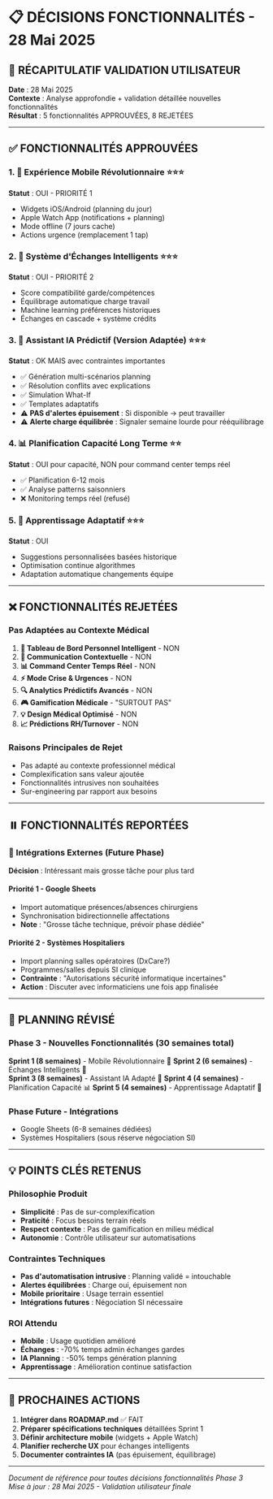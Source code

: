 # 📋 DÉCISIONS FONCTIONNALITÉS - 28 Mai 2025

## 🎯 RÉCAPITULATIF VALIDATION UTILISATEUR

**Date** : 28 Mai 2025  
**Contexte** : Analyse approfondie + validation détaillée nouvelles fonctionnalités  
**Résultat** : 5 fonctionnalités APPROUVÉES, 8 REJETÉES

---

## ✅ FONCTIONNALITÉS APPROUVÉES

### **1. 📱 Expérience Mobile Révolutionnaire** ⭐⭐⭐ 
**Statut** : OUI - PRIORITÉ 1
- Widgets iOS/Android (planning du jour)
- Apple Watch App (notifications + planning)
- Mode offline (7 jours cache)
- Actions urgence (remplacement 1 tap)

### **2. 🔄 Système d'Échanges Intelligents** ⭐⭐⭐
**Statut** : OUI - PRIORITÉ 2  
- Score compatibilité garde/compétences
- Équilibrage automatique charge travail
- Machine learning préférences historiques
- Échanges en cascade + système crédits

### **3. 🤖 Assistant IA Prédictif (Version Adaptée)** ⭐⭐⭐
**Statut** : OK MAIS avec contraintes importantes
- ✅ Génération multi-scénarios planning
- ✅ Résolution conflits avec explications  
- ✅ Simulation What-If
- ✅ Templates adaptatifs
- ⚠️ **PAS d'alertes épuisement** : Si disponible → peut travailler
- ⚠️ **Alerte charge équilibrée** : Signaler semaine lourde pour rééquilibrage

### **4. 📊 Planification Capacité Long Terme** ⭐⭐
**Statut** : OUI pour capacité, NON pour command center temps réel
- ✅ Planification 6-12 mois  
- ✅ Analyse patterns saisonniers
- ❌ Monitoring temps réel (refusé)

### **5. 🧠 Apprentissage Adaptatif** ⭐⭐⭐
**Statut** : OUI
- Suggestions personnalisées basées historique
- Optimisation continue algorithmes  
- Adaptation automatique changements équipe

---

## ❌ FONCTIONNALITÉS REJETÉES

### **Pas Adaptées au Contexte Médical**
1. **🎯 Tableau de Bord Personnel Intelligent** - NON
2. **💬 Communication Contextuelle** - NON  
3. **📊 Command Center Temps Réel** - NON
4. **⚡ Mode Crise & Urgences** - NON
5. **🔍 Analytics Prédictifs Avancés** - NON
6. **🎮 Gamification Médicale** - "SURTOUT PAS"
7. **💡 Design Médical Optimisé** - NON
8. **📈 Prédictions RH/Turnover** - NON

### **Raisons Principales de Rejet**
- Pas adapté au contexte professionnel médical
- Complexification sans valeur ajoutée
- Fonctionnalités intrusives non souhaitées
- Sur-engineering par rapport aux besoins

---

## ⏸️ FONCTIONNALITÉS REPORTÉES

### **🔗 Intégrations Externes (Future Phase)**
**Décision** : Intéressant mais grosse tâche pour plus tard

#### **Priorité 1 - Google Sheets**
- Import automatique présences/absences chirurgiens
- Synchronisation bidirectionnelle affectations  
- **Note** : "Grosse tâche technique, prévoir phase dédiée"

#### **Priorité 2 - Systèmes Hospitaliers**
- Import planning salles opératoires (DxCare?)
- Programmes/salles depuis SI clinique
- **Contrainte** : "Autorisations sécurité informatique incertaines"
- **Action** : Discuter avec informaticiens une fois app finalisée

---

## 🎯 PLANNING RÉVISÉ

### **Phase 3 - Nouvelles Fonctionnalités (30 semaines total)**

**Sprint 1 (8 semaines)** - Mobile Révolutionnaire 📱
**Sprint 2 (6 semaines)** - Échanges Intelligents 🔄  
**Sprint 3 (8 semaines)** - Assistant IA Adapté 🤖
**Sprint 4 (4 semaines)** - Planification Capacité 📊
**Sprint 5 (4 semaines)** - Apprentissage Adaptatif 🧠

### **Phase Future - Intégrations**
- Google Sheets (6-8 semaines dédiées)
- Systèmes Hospitaliers (sous réserve négociation SI)

---

## 💡 POINTS CLÉS RETENUS

### **Philosophie Produit**
- **Simplicité** : Pas de sur-complexification
- **Praticité** : Focus besoins terrain réels
- **Respect contexte** : Pas de gamification en milieu médical
- **Autonomie** : Contrôle utilisateur sur automatisations

### **Contraintes Techniques**
- **Pas d'automatisation intrusive** : Planning validé = intouchable
- **Alertes équilibrées** : Charge oui, épuisement non
- **Mobile prioritaire** : Usage terrain essentiel
- **Intégrations futures** : Négociation SI nécessaire

### **ROI Attendu**
- **Mobile** : Usage quotidien amélioré
- **Échanges** : -70% temps admin échanges gardes
- **IA Planning** : -50% temps génération planning
- **Apprentissage** : Amélioration continue satisfaction

---

## 📝 PROCHAINES ACTIONS

1. **Intégrer dans ROADMAP.md** ✅ FAIT
2. **Préparer spécifications techniques** détaillées Sprint 1
3. **Définir architecture mobile** (widgets + Apple Watch)
4. **Planifier recherche UX** pour échanges intelligents
5. **Documenter contraintes IA** (pas épuisement, équilibrage)

---

*Document de référence pour toutes décisions fonctionnalités Phase 3*  
*Mise à jour : 28 Mai 2025 - Validation utilisateur finale*